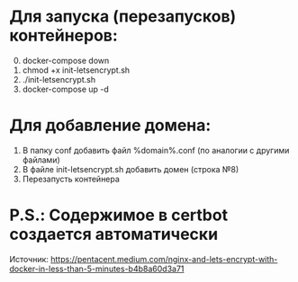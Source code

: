 # Для запуска (перезапусков) контейнеров:

0. docker-compose down
1. chmod +x init-letsencrypt.sh
2. ./init-letsencrypt.sh
3. docker-compose up -d

# Для добавление домена:

1. В папку conf добавить файл %domain%.conf (по аналогии с другими файлами)
2. В файле init-letsencrypt.sh добавить домен (строка №8)
3. Перезапусть контейнера

# P.S.: Содержимое в certbot создается автоматически

Источник: https://pentacent.medium.com/nginx-and-lets-encrypt-with-docker-in-less-than-5-minutes-b4b8a60d3a71
